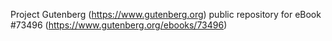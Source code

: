 Project Gutenberg (https://www.gutenberg.org) public repository for eBook #73496 (https://www.gutenberg.org/ebooks/73496)
